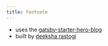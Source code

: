 ```yaml
---
title: footnote
---
```


- uses the [gatsby-starter-hero-blog](https://github.com/greglobinski/gatsby-starter-hero-blog)
- built by [deeksha rastogi](https://www.linkedin.com/in/deeksha-rastogi-5b977867/)
